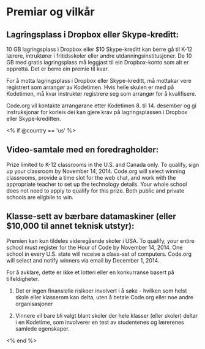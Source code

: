 

# Premiar og vilkår

## Lagringsplass i Dropbox eller Skype-kreditt:

10 GB lagringsplass i Dropbox eller $10 Skype-kreditt kan berre gå til K-12 lærere, intruktører i fritidsskoler eller andre utdanningsinstitusjoner. De 10 GB med gratis lagringsplass må leggjast til ein Dropbox-konto som alt er oppretta. Det er berre ein premie til kvar.

For å motta lagringsplass i Dropbox eller Skype-kreditt, må mottakar vere registrert som arrangør av Kodetimen. Hvis heile skulen er med på Kodetimen, må kvar instruktør registrere seg som arrangør for å kvalifisere.

Code.org vil kontakte arrangørane etter Kodetimen 8. til 14. desember og gi instruksjonar for korleis dei kan gjere krav på lagringsplassen i Dropbox eller Skype-kreditten.

<% if @country == 'us' %>

## Video-samtale med en foredragholder:

Prize limited to K-12 classrooms in the U.S. and Canada only. To qualify, sign up your classroom by November 14, 2014. Code.org will select winning classrooms, provide a time slot for the web chat, and work with the appropriate teacher to set up the technology details. Your whole school does not need to apply to qualify for this prize. Both public and private schools are eligbile to win.

## Klasse-sett av bærbare datamaskiner (eller $10,000 til annet teknisk utstyr):

Premien kan kun tildeles videregående skoler i USA. To qualify, your entire school must register for the Hour of Code by November 14, 2014. One school in every U.S. state will receive a class-set of computers. Code.org will select and notify winners via email by December 1, 2014.

For å avklare, dette er ikke et lotteri eller en konkurranse basert på tilfeldigheter.

1) Det er ingen finansielle risikoer involvert i å søke - hvilken som helst skole eller klasserom kan delta, uten å betale Code.org eller noe andre organisasjoner

2) Vinnere vil bare bli valgt blant skoler der hele klasser (eller skoler) deltar i en Kodetime, som involverer en test av studentenes og lærerenes samlede egenskaper.

<% end %>